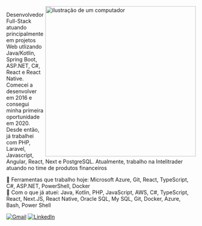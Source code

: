 <img src="https://raw.githubusercontent.com/MicaelliMedeiros/micaellimedeiros/master/image/computer-illustration.png" alt="ilustração de um computador" min-width="400px" max-width="400px" width="400px" align="right">

<p align="left"> 
  Desenvolvedor Full-Stack atuando principalmente em projetos Web utlizando Java/Kotlin, Spring Boot, ASP.NET, C#, React e React Native. Comecei a desenvolver em  2016 e consegui minha primeira oportunidade em 2020. Desde então, já trabalhei com PHP, Laravel, Javascript, Angular, React, Next e PostgreSQL. Atualmente, trabalho na Intelitrader atuando no time de produtos financeiros
</p>

<p align="left">
  💼 Ferramentas que trabalho hoje: Microsoft Azure, Git, React, TypeScript, C#, ASP.NET, PowerShell, Docker<br>
  🦄 Com o que já atuei: Java, Kotlin, PHP, JavaScript, AWS, C#, TypeScript, React, Next.JS, React Native, Oracle SQL, My SQL, Git, Docker, Azure, Bash, Power Shell
</p>

<p align="left">
  <a href="mailto:leonardocsbloise@gmail.com" title="Gmail">
  <img src="https://img.shields.io/badge/-Gmail-FF0000?style=flat-square&labelColor=FF0000&logo=gmail&logoColor=white&link=mailto:leonardocsbloise@gmail.com" alt="Gmail"/></a>
  <a href="https://www.linkedin.com/in/bloiseleo/" title="LinkedIn">
  <img src="https://img.shields.io/badge/-Linkedin-0e76a8?style=flat-square&logo=Linkedin&logoColor=white&link=https://www.linkedin.com/in/bloiseleo/" alt="LinkedIn"/></a>
</p>
